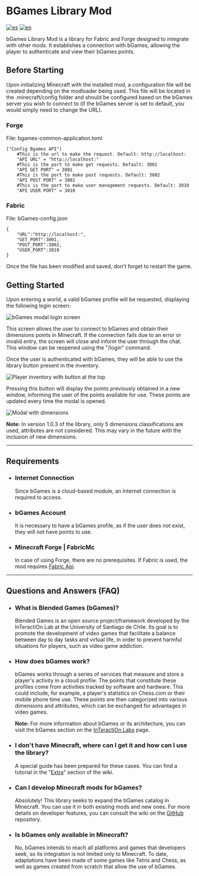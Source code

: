 # BGames Library Mod
[![es](https://img.shields.io/badge/lang-es-green.svg)](https://github.com/Gsimken/BGames-Minecraft-Library-Forge-Fabric/blob/master/Readme/README-ES.md)
[![en](https://img.shields.io/badge/lang-en-blue.svg)](https://github.com/Gsimken/BGames-Minecraft-Library-Forge-Fabric/blob/master/README.md)



bGames Library Mod is a library for Fabric and Forge designed to integrate with other mods. It establishes a connection with bGames, allowing the player to authenticate and view their bGames points.
## Before Starting
Upon initializing Minecraft with the installed mod, a configuration file will be created depending on the modloader being used. This file will be located in the .minecraft/config folder and should be configured based on the bGames server you wish to connect to (if the bGames server is set to default, you would simply need to change the URL).

### Forge
File: bgames-common-application.toml

    ["Config Bgames API"]
        #This is the url to make the request. Default: http://localhost:
        "API URL" = "http://localhost:"
        #This is the port to make get requests. Default: 3001
        "API GET PORT" = 3001
        #This is the port to make post requests. Default: 3002
        "API POST PORT" = 3002
        #This is the port to make user management requests. Default: 3010
        "API USER PORT" = 3010

### Fabric
File: bGames-config.json

    {
        "URL":"http://localhost:",
        "GET_PORT":3001,
        "POST_PORT":3002,
        "USER_PORT":3010
    }

Once the file has been modified and saved, don't forget to restart the game.

## Getting Started
Upon entering a world, a valid bGames profile will be requested, displaying the following login screen:

![bGames modal login screen](https://drive.google.com/uc?export=view&id=1AJ1Xfk4d5Xty88Yfup73VBMm5RyqbFpN)

This screen allows the user to connect to bGames and obtain their dimensions points in Minecraft. If the connection fails due to an error or invalid entry, the screen will close and inform the user through the chat. This window can be reopened using the "/login" command. 

Once the user is authenticated with bGames, they will be able to use the library button present in the inventory.

![Player inventory with button at the top](https://drive.google.com/uc?export=view&id=1O8BM-daC16On-hyt3umy52oSQ3RzO32K)

Pressing this button will display the points previously obtained in a new window, informing the user of the points available for use. These points are updated every time the modal is opened.

![Modal with dimensions](https://drive.google.com/uc?export=view&id=15WxeedXBPX0Pjoh9YdkHIQ6xtXDrhELl)

**Note:** In version 1.0.3 of the library, only 5 dimensions classifications are used, attributes are not considered. This may vary in the future with the inclusion of new dimensions.

---

## Requirements
* ### **Internet Connection**
    Since bGames is a cloud-based module, an Internet connection is required to access.
* ### **bGames Account**
    It is necessary to have a bGames profile, as if the user does not exist, they will not have points to use.
* ### **Minecraft Forge | FabricMc**
    In case of using Forge, there are no prerequisites. If Fabric is used, the mod requires [Fabric Api](https://www.curseforge.com/minecraft/mc-mods/fabric-api).

---

## Questions and Answers (FAQ)

* ### **What is Blended Games (bGames)?**

    Blended Games is an open source project/framework developed by the InTeractiOn Lab at the University of Santiago de Chile. Its goal is to promote the development of video games that facilitate a balance between day to day tasks and virtual life, in order to prevent harmful situations for players, such as video game addiction.

* ### **How does bGames work?**

    bGames works through a series of services that measure and store a player's activity in a cloud profile. The points that constitute these profiles come from activities tracked by software and hardware. This could include, for example, a player's statistics on Chess.com or their mobile phone time use. These points are then categorized into various dimensions and attributes, which can be exchanged for advantages in video games.

    **Note:** For more information about bGames or its architecture, you can visit the bGames section on the [InTeractiOn Labs](https://bgames.interaction-lab.info/publications)  page.

* ### I don't have Minecraft, where can I get it and how can I use the library?
    A special guide has been prepared for these cases. You can find a tutorial in the "[Extra](https://github.com/Gsimken/BGames-Minecraft-Library/wiki/Extra:-Minecraft-and-Mods-Installation-Tutorial)" section of the wiki.

* ### **Can I develop Minecraft mods for bGames?**
    Absolutely! This library seeks to expand the bGames catalog in Minecraft. You can use it in both existing mods and new ones. For more details on developer features, you can consult the wiki on the [GitHub](https://github.com/Gsimken/BGames-Minecraft-Library/wiki/Guide-for-bGames-Library-Developers) repository.

* ### **Is bGames only available in Minecraft?**
    No, bGames intends to reach all platforms and games that developers seek, so its integration is not limited only to Minecraft. To date, adaptations have been made of some games like Tetris and Chess, as well as games created from scratch that allow the use of bGames.

